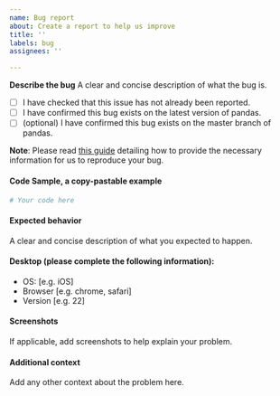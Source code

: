 ```yaml
---
name: Bug report
about: Create a report to help us improve
title: ''
labels: bug
assignees: ''

---
```


**Describe the bug**
A clear and concise description of what the bug is.

- [ ] I have checked that this issue has not already been reported.
- [ ] I have confirmed this bug exists on the latest version of pandas.
- [ ] (optional) I have confirmed this bug exists on the master branch of pandas.

**Note**: Please read [this guide](https://matthewrocklin.com/blog/work/2018/02/28/minimal-bug-reports) detailing how to provide the necessary information for us to reproduce your bug.

#### Code Sample, a copy-pastable example

```python
# Your code here

```

#### Expected behavior
A clear and concise description of what you expected to happen.

#### Desktop (please complete the following information):

 - OS: [e.g. iOS]
 - Browser [e.g. chrome, safari]
 - Version [e.g. 22]

#### Screenshots
If applicable, add screenshots to help explain your problem.

#### Additional context
Add any other context about the problem here.
